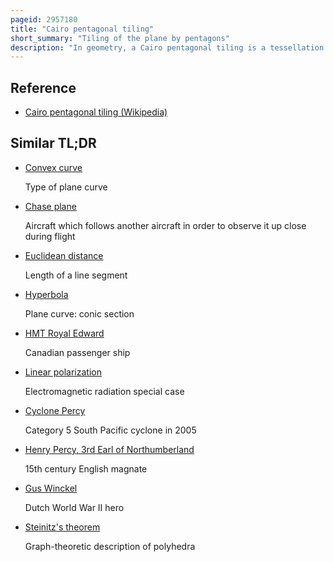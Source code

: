 ```yaml
---
pageid: 2957180
title: "Cairo pentagonal tiling"
short_summary: "Tiling of the plane by pentagons"
description: "In geometry, a Cairo pentagonal tiling is a tessellation of the Euclidean plane by congruent convex pentagons, formed by overlaying two tessellations of the plane by hexagons and named for its use as a paving design in Cairo. It is also called Macmahon's Net after Percy Alexander Macmahon who represented it in his 1921 Publication new mathematical Pastimes. John Horton Conway called it a 4-fold Pentille."
---
```


## Reference

- [Cairo pentagonal tiling (Wikipedia)](https://en.wikipedia.org/?curid=2957180)

## Similar TL;DR

- [Convex curve](/tldr/en/convex-curve)

  Type of plane curve

- [Chase plane](/tldr/en/chase-plane)

  Aircraft which follows another aircraft in order to observe it up close during flight

- [Euclidean distance](/tldr/en/euclidean-distance)

  Length of a line segment

- [Hyperbola](/tldr/en/hyperbola)

  Plane curve: conic section

- [HMT Royal Edward](/tldr/en/hmt-royal-edward)

  Canadian passenger ship

- [Linear polarization](/tldr/en/linear-polarization)

  Electromagnetic radiation special case

- [Cyclone Percy](/tldr/en/cyclone-percy)

  Category 5 South Pacific cyclone in 2005

- [Henry Percy, 3rd Earl of Northumberland](/tldr/en/henry-percy-3rd-earl-of-northumberland)

  15th century English magnate

- [Gus Winckel](/tldr/en/gus-winckel)

  Dutch World War II hero

- [Steinitz's theorem](/tldr/en/steinitzs-theorem)

  Graph-theoretic description of polyhedra
